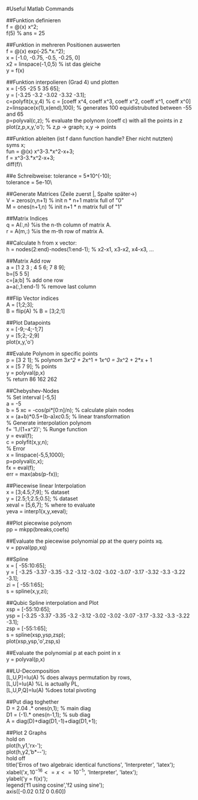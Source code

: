 #Useful Matlab Commands

##Funktion definieren\
f = @(x) x^2;\
f(5) % ans = 25

##Funktion in mehreren Positionen auswerten\
f = @(x) exp(-25.*x.^2);\
x = [-1.0, -0.75, -0.5, -0.25, 0]\
x2 = linspace(-1,0,5) % ist das gleiche\
y = f(x)

##Funktion interpolieren (Grad 4) und plotten\
x = [-55 -25 5 35 65];\
y = [-3.25 -3.2 -3.02 -3.32 -3.1];\
c=polyfit(x,y,4) 			% c = [coeff x^4, coeff x^3, coeff x^2, coeff x^1, coeff x^0]\
z=linspace(x(1),x(end),100); 		% generates 100 equidistrubuted between -55 and 65\
p=polyval(c,z); 			% evaluate the polynom (coeff c) with all the points in z\
plot(z,p,x,y,'o'); 			% z,p -> graph; x,y -> points

##Funktion ableiten (ist f dann function handle? Eher nicht nutzten)\
syms x;\
fun = @(x) x^3-3.*x^2-x+3;\
f = x^3-3.*x^2-x+3;\
diff(f)\

##e Schreibweise:
tolerance = 5*10^(-10);\
tolerance = 5e-10\

##Generate Matrices (Zeile zuerst |, Spalte später->)\
V = zeros(n,n+1) % init n * n+1 matrix full of "0"\
M = ones(n+1,n)  % init n+1 * n matrix full of "1"

##Matrix Indices\
q = A(:,n) %is the n-th column of matrix A.\
r = A(m,:) %is the m-th row of matrix A.

##Calculate h from x vector:\
h = nodes(2:end)-nodes(1:end-1); % x2-x1, x3-x2, x4-x3, ...

##Matrix Add row\
a = [1 2 3 ; 4 5 6; 7 8 9];\
b=[5 5 5]\
c=[a;b] % add one row\
a=a(:,1:end-1) % remove last column

##Flip Vector indices\
A = [1;2;3];\
B = flip(A) % B = [3;2;1]

##Plot Datapoints\
x = [-9;-4;-1;7]\
y = [5;2;-2;9]\
plot(x,y,'o')

##Evalute Polynom in specific points\
p = [3 2 1]; % polynom 3*x^2 + 2*x^1 + 1*x^0 = 3*x^2 + 2*x + 1\
x = [5 7 9]; % points\
y = polyval(p,x)\
% return 86   162   262

##Chebyshev-Nodes\
% Set interval [-5,5]\
a = -5\
b = 5
xc = -cos(pi*[0:n]/n); % calculate plain nodes\
x = (a+b)*0.5+(b-a)*xc*0.5; % linear transformation\
% Generate interpolation polynom\
f= '1./(1+x^2)'; % Runge function\
y = eval(f);\
c = polyfit(x,y,n);\
% Error\
x = linspace(-5,5,1000);\
p=polyval(c,x);\
fx = eval(f);\
err = max(abs(p-fx));

##Piecewise linear Interpolation\
x = [3;4.5;7;9];    % dataset\
y = [2.5;1;2.5;0.5];    % dataset\
xeval = [5,6,7]; % where to evaluate\
yeva = interp1(x,y,xeval);

##Plot piecewise polynom\
pp = mkpp(breaks,coefs)

##Evaluate the piecewise polynomial pp at the query points xq.\
v = ppval(pp,xq)

##Spline\
x = [ -55:10:65];\
y = [ -3.25 -3.37 -3.35 -3.2 -3.12 -3.02 -3.02 -3.07 -3.17 -3.32 -3.3 -3.22 -3.1];\
zi = [ -55:1:65];\
s = spline(x,y,zi);


##Qubic Spline interpolation and Plot\
xsp = [-55:10:65];\
ysp = [-3.25 -3.37 -3.35 -3.2 -3.12 -3.02 -3.02 -3.07 -3.17 -3.32 -3.3 -3.22 -3.1];\
zsp = [-55:1:65];\
s = spline(xsp,ysp,zsp);\
plot(xsp,ysp,'o',zsp,s)


##Evaluate the polynomial p at each point in x\
y = polyval(p,x)

##LU-Decomposition\
[L,U,P]=lu(A) % does always permutation by rows,\
[L,U]=lu(A) %L is actually PL,\
[L,U,P,Q]=lu(A) %does total pivoting


##Put diag toghether\
D = 2.04 .* ones(n,1); % main diag\
D1 = (-1).* ones(n-1,1); % sub diag\
A = diag(D)+diag(D1,-1)+diag(D1,+1);


##Plot 2 Graphs\
hold on\
plot(h,y1,'rx-');\
plot(h,y2,'b*--');\
hold off\
title('Erros of two algebraic identical functions', 'Interpreter', 'latex');\
xlabel('$x, 10^{-16}<=x<=10^{-1}$', 'Interpreter', 'latex');\
ylabel('y = f(x)');\
legend('f1 using cosine','f2 using sine');\
axis([-0.02 0.12 0 0.60])